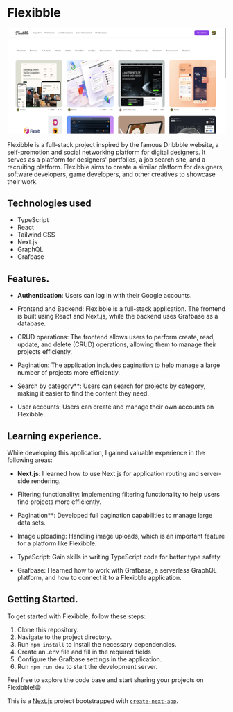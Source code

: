 # Flexibble

![Flexibble](/public/mainscreen.png 'Main screen')

Flexibble is a full-stack project inspired by the famous Dribbble website, a self-promotion and social networking platform for digital designers. It serves as a platform for designers' portfolios, a job search site, and a recruiting platform. Flexibble aims to create a similar platform for designers, software developers, game developers, and other creatives to showcase their work.

## Technologies used

- TypeScript
- React
- Tailwind CSS
- Next.js
- GraphQL
- Grafbase

## Features.

- **Authentication**: Users can log in with their Google accounts.

- Frontend and Backend: Flexibble is a full-stack application. The frontend is built using React and Next.js, while the backend uses Grafbase as a database.

- CRUD operations: The frontend allows users to perform create, read, update, and delete (CRUD) operations, allowing them to manage their projects efficiently.

- Pagination: The application includes pagination to help manage a large number of projects more efficiently.

- Search by category\*\*: Users can search for projects by category, making it easier to find the content they need.

- User accounts: Users can create and manage their own accounts on Flexibble.

## Learning experience.

While developing this application, I gained valuable experience in the following areas:

- **Next.js**: I learned how to use Next.js for application routing and server-side rendering.

- Filtering functionality: Implementing filtering functionality to help users find projects more efficiently.

- Pagination\*\*: Developed full pagination capabilities to manage large data sets.

- Image uploading: Handling image uploads, which is an important feature for a platform like Flexibble.

- TypeScript: Gain skills in writing TypeScript code for better type safety.

- Grafbase: I learned how to work with Grafbase, a serverless GraphQL platform, and how to connect it to a Flexibble application.

## Getting Started.

To get started with Flexibble, follow these steps:

1. Clone this repository.
2. Navigate to the project directory.
3. Run `npm install` to install the necessary dependencies.
4. Create an .env file and fill in the required fields
5. Configure the Grafbase settings in the application.
6. Run `npm run dev` to start the development server.

Feel free to explore the code base and start sharing your projects on Flexibble!😁

This is a [Next.js](https://nextjs.org/) project bootstrapped with [`create-next-app`](https://github.com/vercel/next.js/tree/canary/packages/create-next-app).
